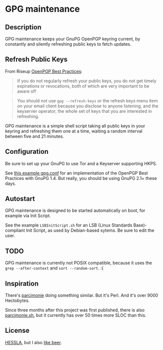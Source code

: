 GPG maintenance
===============

Description
-----------

GPG maintenance keeps your GnuPG OpenPGP keyring current, by constantly and silently refreshing public keys to fetch updates.

Refresh Public Keys
-------------------

From Riseup [OpenPGP Best Practices](https://help.riseup.net/en/security/message-security/openpgp/best-practices):

> If you do not regularly refresh your public keys, you do not get timely expirations or revocations, both of which are very important to be aware of!

> You should not use `gpg --refresh-keys` or the refresh keys menu item on your email client because you disclose to anyone listening, and the keyserver operator, the whole set of keys that you are interested in refreshing.

GPG maintenance is a simple shell script taking all public keys in your keyring and refreshing them one at a time, waiting a random interval between five and 21 minutes.

Configuration
-------------

Be sure to set up your GnuPG to use Tor and a Keyserver supporting HKPS.

See [this example gpg.conf](https://github.com/ioerror/duraconf/blob/master/configs/gnupg/gpg.conf) for an implementation of the OpenPGP Best Practices with GnuPG 1.4. But really, you should be using GnuPG 2.1+ these days.

Autostart
---------

GPG maintenance is designed to be started automatically on boot, for example via Init Script.

See the example `LSBInitScript.sh` for an LSB (Linux Standards Base)-compliant Init Script, as used by Debian-based sytems. Be sure to edit the user.

TODO
----

GPG maintenance is currently not POSIX compatible, because it uses the `grep --after-context` and `sort --random-sort`. :(

Inspiration
-----------

There's [parcimonie](https://gaffer.ptitcanardnoir.org/intrigeri/code/parcimonie/) doing something similar. But it's Perl. And it's over 9000 Hectobytes.

Since three months after this project was first published, there is also [parcimonie.sh](https://github.com/EtiennePerot/parcimonie.sh), but it currently has over 50 times more SLOC than this.

License
-------

[HESSLA](https://web.archive.org/web/20161202010051/http://www.hacktivismo.com/about/hessla.php), but I also [like beer](https://en.wikipedia.org/wiki/Beerware).
